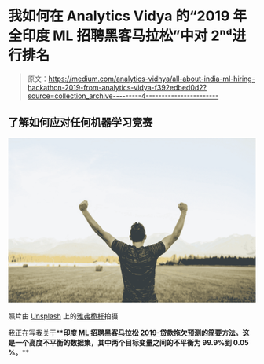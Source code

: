# 我如何在 Analytics Vidya 的“2019 年全印度 ML 招聘黑客马拉松”中对 2ⁿᵈ进行排名

> 原文：<https://medium.com/analytics-vidhya/all-about-india-ml-hiring-hackathon-2019-from-analytics-vidya-f392edbed0d2?source=collection_archive---------4----------------------->

## 了解如何应对任何机器学习竞赛

![](img/3f151a65a2ba2cd312e640c00c8e0611.png)

照片由 [Unsplash](https://unsplash.com?utm_source=medium&utm_medium=referral) 上的[雅弗桅杆](https://unsplash.com/@japhethmast?utm_source=medium&utm_medium=referral)拍摄

我正在写我关于**[**印度 ML 招聘黑客马拉松 2019-贷款拖欠预测**](https://datahack.analyticsvidhya.com/contest/india-ml-hiring-hackathon-2019/)**的简要方法。这是一个高度不平衡的数据集，其中两个目标变量之间的不平衡为 99.9%到 0.05 %。****